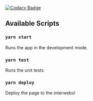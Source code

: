 [![Codacy Badge](https://api.codacy.com/project/badge/Grade/57372301a0a34a23802efc148399d683)](https://www.codacy.com/app/flygare/flygare.github.io?utm_source=github.com&amp;utm_medium=referral&amp;utm_content=flygare/flygare.github.io&amp;utm_campaign=Badge_Grade)
## Available Scripts

### `yarn start`

Runs the app in the development mode.

### `yarn test`

Runs the unit tests

### `yarn deploy`

Deploy the page to the interwebs!
